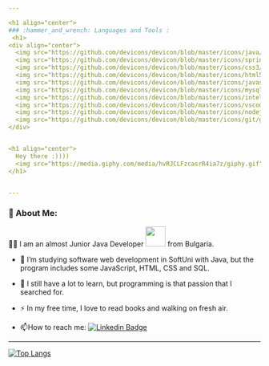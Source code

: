 ```yaml
---

<h1 align="center">
### :hammer_and_wrench: Languages and Tools :
 <h1>
<div align="center">
  <img src="https://github.com/devicons/devicon/blob/master/icons/java/java-original-wordmark.svg" title="Java" alt="Java" width="40" height="40"/>&nbsp;
  <img src="https://github.com/devicons/devicon/blob/master/icons/spring/spring-original-wordmark.svg" title="Spring" alt="Spring" width="40" height="40"/>&nbsp;
  <img src="https://github.com/devicons/devicon/blob/master/icons/css3/css3-plain-wordmark.svg"  title="CSS3" alt="CSS" width="40" height="40"/>&nbsp;
  <img src="https://github.com/devicons/devicon/blob/master/icons/html5/html5-original.svg" title="HTML5" alt="HTML" width="40" height="40"/>&nbsp;
  <img src="https://github.com/devicons/devicon/blob/master/icons/javascript/javascript-original.svg" title="JavaScript" alt="JavaScript" width="50"height="50"/>&nbsp;
  <img src="https://github.com/devicons/devicon/blob/master/icons/mysql/mysql-original-wordmark.svg" title="MySQL"  alt="MySQL" width="40" height="40"/>&nbsp;
  <img src="https://github.com/devicons/devicon/blob/master/icons/intellij/intellij-original.svg" title="InteliJIdea"  alt="InteliJIdea" width="40" height="40"/>&nbsp;
  <img src="https://github.com/devicons/devicon/blob/master/icons/vscode/vscode-original.svg" title="VS Code"  alt="VS Code" width="40" height="40"/>&nbsp;
  <img src="https://github.com/devicons/devicon/blob/master/icons/nodejs/nodejs-original-wordmark.svg" title="NodeJS" alt="NodeJS" width="40" height="40"/>&nbsp;
  <img src="https://github.com/devicons/devicon/blob/master/icons/git/git-original-wordmark.svg" title="Git" **alt="Git" width="40" height="40"/>
</div>


<h1 align="center">
  Hey there :))))
  <img src="https://media.giphy.com/media/hvRJCLFzcasrR4ia7z/giphy.gif" width="60px" />
</h1>


---
```


### :baby: About Me:
:woman_technologist: I am an almost Junior Java Developer <img src="https://media.giphy.com/media/SHjOSDkKZ18qOHA5B5/giphy.gif" width="40">  from Bulgaria.

- :telescope: I’m studying software web development in SoftUni with Java, but the program includes some JavaScript, HTML, CSS and SQL.

- :seedling: I still have a lot to learn, but programming is that passion that I searched for. 

- :zap: In my free time, I love to read books and walking on fresh air.

- :mailbox:How to reach me: [![Linkedin Badge](https://img.shields.io/badge/-galina-blue?style=flat&logo=Linkedin&logoColor=white)](https://www.linkedin.com/in/galina-boteva-516944102/)


---

<!-- ### :fire: My Stats :
[![GitHub Streak](https://github-readme-streak-stats.herokuapp.com?user=gboteva&theme=vue-dark&border_radius=10)](https://git.io/streak-stats) -->


[![Top Langs](https://github-readme-stats-git-masterrstaa-rickstaa.vercel.app/api/top-langs/?username=gboteva)](https://github.com/gboteva/github-readme-stats)

<!-- BLOG-POST-LIST:START -->
<!-- BLOG-POST-LIST:END -->


